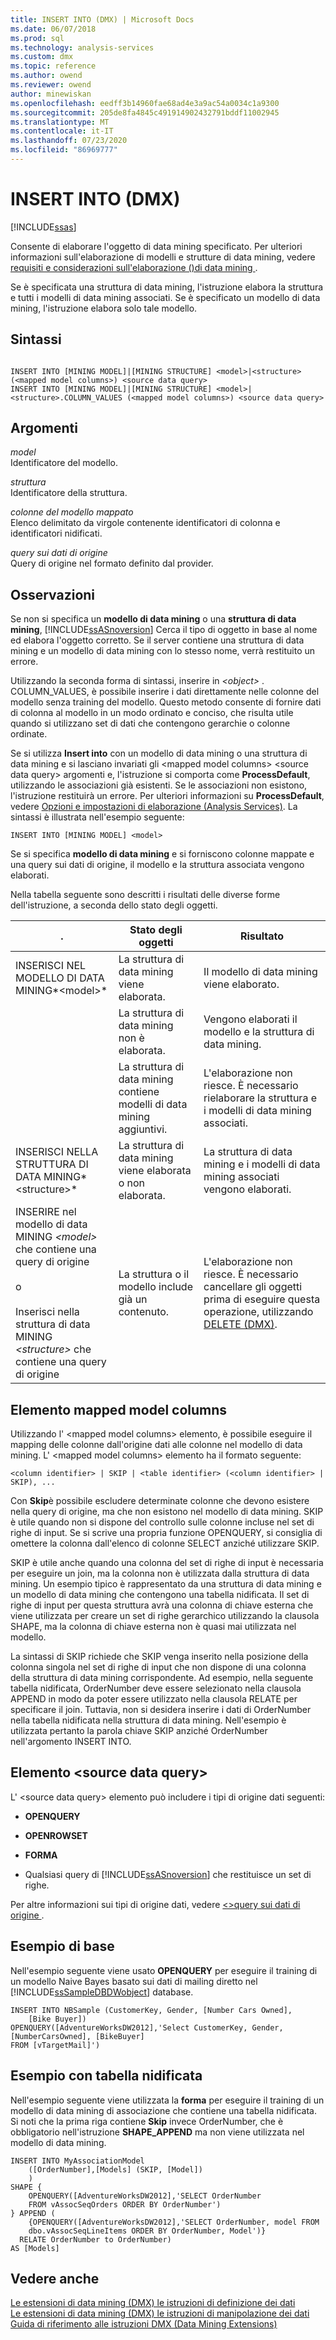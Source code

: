 ```yaml
---
title: INSERT INTO (DMX) | Microsoft Docs
ms.date: 06/07/2018
ms.prod: sql
ms.technology: analysis-services
ms.custom: dmx
ms.topic: reference
ms.author: owend
ms.reviewer: owend
author: minewiskan
ms.openlocfilehash: eedff3b14960fae68ad4e3a9ac54a0034c1a9300
ms.sourcegitcommit: 205de8fa4845c491914902432791bddf11002945
ms.translationtype: MT
ms.contentlocale: it-IT
ms.lasthandoff: 07/23/2020
ms.locfileid: "86969777"
---
```

# <a name="insert-into-dmx"></a>INSERT INTO (DMX)
[!INCLUDE[ssas](../includes/applies-to-version/ssas.md)]

  Consente di elaborare l'oggetto di data mining specificato. Per ulteriori informazioni sull'elaborazione di modelli e strutture di data mining, vedere [requisiti e considerazioni sull'elaborazione &#40;&#41;di data mining ](https://docs.microsoft.com/analysis-services/data-mining/processing-requirements-and-considerations-data-mining).  
  
 Se è specificata una struttura di data mining, l'istruzione elabora la struttura e tutti i modelli di data mining associati. Se è specificato un modello di data mining, l'istruzione elabora solo tale modello.  
  
## <a name="syntax"></a>Sintassi  
  
```  
  
INSERT INTO [MINING MODEL]|[MINING STRUCTURE] <model>|<structure> (<mapped model columns>) <source data query>  
INSERT INTO [MINING MODEL]|[MINING STRUCTURE] <model>|<structure>.COLUMN_VALUES (<mapped model columns>) <source data query>  
```  
  
## <a name="arguments"></a>Argomenti  
 *model*  
 Identificatore del modello.  
  
 *struttura*  
 Identificatore della struttura.  
  
 *colonne del modello mappato*  
 Elenco delimitato da virgole contenente identificatori di colonna e identificatori nidificati.  
  
 *query sui dati di origine*  
 Query di origine nel formato definito dal provider.  
  
## <a name="remarks"></a>Osservazioni  
 Se non si specifica un **modello di data mining** o una **struttura di data mining**, [!INCLUDE[ssASnoversion](../includes/ssasnoversion-md.md)] Cerca il tipo di oggetto in base al nome ed elabora l'oggetto corretto. Se il server contiene una struttura di data mining e un modello di data mining con lo stesso nome, verrà restituito un errore.  
  
 Utilizzando la seconda forma di sintassi, inserire in *\<object>* . COLUMN_VALUES, è possibile inserire i dati direttamente nelle colonne del modello senza training del modello. Questo metodo consente di fornire dati di colonna al modello in un modo ordinato e conciso, che risulta utile quando si utilizzano set di dati che contengono gerarchie o colonne ordinate.  
  
 Se si utilizza **Insert into** con un modello di data mining o una struttura di data mining e si lasciano invariati gli \<mapped model columns> \<source data query> argomenti e, l'istruzione si comporta come **ProcessDefault**, utilizzando le associazioni già esistenti. Se le associazioni non esistono, l'istruzione restituirà un errore. Per ulteriori informazioni su **ProcessDefault**, vedere [Opzioni e impostazioni di elaborazione &#40;Analysis Services&#41;](https://docs.microsoft.com/analysis-services/multidimensional-models/processing-options-and-settings-analysis-services). La sintassi è illustrata nell'esempio seguente:  
  
```  
INSERT INTO [MINING MODEL] <model>  
```  
  
 Se si specifica **modello di data mining** e si forniscono colonne mappate e una query sui dati di origine, il modello e la struttura associata vengono elaborati.  
  
 Nella tabella seguente sono descritti i risultati delle diverse forme dell'istruzione, a seconda dello stato degli oggetti.  
  
|.|Stato degli oggetti|Risultato|  
|---------------|----------------------|------------|  
|INSERISCI NEL MODELLO DI DATA MINING*\<model>*|La struttura di data mining viene elaborata.|Il modello di data mining viene elaborato.|  
||La struttura di data mining non è elaborata.|Vengono elaborati il modello e la struttura di data mining.|  
||La struttura di data mining contiene modelli di data mining aggiuntivi.|L'elaborazione non riesce. È necessario rielaborare la struttura e i modelli di data mining associati.|  
|INSERISCI NELLA STRUTTURA DI DATA MINING*\<structure>*|La struttura di data mining viene elaborata o non elaborata.|La struttura di data mining e i modelli di data mining associati vengono elaborati.|  
|INSERIRE nel modello di data MINING *\<model>* che contiene una query di origine<br /><br /> o<br /><br /> Inserisci nella struttura di data MINING *\<structure>* che contiene una query di origine|La struttura o il modello include già un contenuto.|L'elaborazione non riesce. È necessario cancellare gli oggetti prima di eseguire questa operazione, utilizzando [DELETE &#40;DMX&#41;](../dmx/delete-dmx.md).|  
  
## <a name="mapped-model-columns"></a>Elemento mapped model columns  
 Utilizzando l' \<mapped model columns> elemento, è possibile eseguire il mapping delle colonne dall'origine dati alle colonne nel modello di data mining. L' \<mapped model columns> elemento ha il formato seguente:  
  
```  
<column identifier> | SKIP | <table identifier> (<column identifier> | SKIP), ...  
```  
  
 Con **Skip**è possibile escludere determinate colonne che devono esistere nella query di origine, ma che non esistono nel modello di data mining. SKIP è utile quando non si dispone del controllo sulle colonne incluse nel set di righe di input. Se si scrive una propria funzione OPENQUERY, si consiglia di omettere la colonna dall'elenco di colonne SELECT anziché utilizzare SKIP.  
  
 SKIP è utile anche quando una colonna del set di righe di input è necessaria per eseguire un join, ma la colonna non è utilizzata dalla struttura di data mining. Un esempio tipico è rappresentato da una struttura di data mining e un modello di data mining che contengono una tabella nidificata. Il set di righe di input per questa struttura avrà una colonna di chiave esterna che viene utilizzata per creare un set di righe gerarchico utilizzando la clausola SHAPE, ma la colonna di chiave esterna non è quasi mai utilizzata nel modello.  
  
 La sintassi di SKIP richiede che SKIP venga inserito nella posizione della colonna singola nel set di righe di input che non dispone di una colonna della struttura di data mining corrispondente. Ad esempio, nella seguente tabella nidificata, OrderNumber deve essere selezionato nella clausola APPEND in modo da poter essere utilizzato nella clausola RELATE per specificare il join. Tuttavia, non si desidera inserire i dati di OrderNumber nella tabella nidificata nella struttura di data mining. Nell'esempio è utilizzata pertanto la parola chiave SKIP anziché OrderNumber nell'argomento INSERT INTO.  
  
## <a name="source-data-query"></a>Elemento &lt;source data query&gt;  
 L' \<source data query> elemento può includere i tipi di origine dati seguenti:  
  
-   **OPENQUERY**  
  
-   **OPENROWSET**  
  
-   **FORMA**  
  
-   Qualsiasi query di [!INCLUDE[ssASnoversion](../includes/ssasnoversion-md.md)] che restituisce un set di righe.  
  
 Per altre informazioni sui tipi di origine dati, vedere [&#60;&#62;query sui dati di origine ](../dmx/source-data-query.md).  
  
## <a name="basic-example"></a>Esempio di base  
 Nell'esempio seguente viene usato **OPENQUERY** per eseguire il training di un modello Naive Bayes basato sui dati di mailing diretto nel [!INCLUDE[ssSampleDBDWobject](../includes/sssampledbdwobject-md.md)] database.  
  
```  
INSERT INTO NBSample (CustomerKey, Gender, [Number Cars Owned],  
    [Bike Buyer])  
OPENQUERY([AdventureWorksDW2012],'Select CustomerKey, Gender, [NumberCarsOwned], [BikeBuyer]   
FROM [vTargetMail]')  
```  
  
## <a name="nested-table-example"></a>Esempio con tabella nidificata  
 Nell'esempio seguente viene utilizzata la **forma** per eseguire il training di un modello di data mining di associazione che contiene una tabella nidificata. Si noti che la prima riga contiene **Skip** invece OrderNumber, che è obbligatorio nell'istruzione **SHAPE_APPEND** ma non viene utilizzata nel modello di data mining.  
  
```  
INSERT INTO MyAssociationModel  
    ([OrderNumber],[Models] (SKIP, [Model])  
    )  
SHAPE {  
    OPENQUERY([AdventureWorksDW2012],'SELECT OrderNumber  
    FROM vAssocSeqOrders ORDER BY OrderNumber')  
} APPEND (  
    {OPENQUERY([AdventureWorksDW2012],'SELECT OrderNumber, model FROM   
    dbo.vAssocSeqLineItems ORDER BY OrderNumber, Model')}  
  RELATE OrderNumber to OrderNumber)   
AS [Models]  
```  
  
## <a name="see-also"></a>Vedere anche  
 [Le estensioni di data mining &#40;DMX&#41; le istruzioni di definizione dei dati](../dmx/dmx-statements-data-definition.md)   
 [Le estensioni di data mining &#40;DMX&#41; le istruzioni di manipolazione dei dati](../dmx/dmx-statements-data-manipulation.md)   
 [Guida di riferimento alle istruzioni DMX &#40;Data Mining Extensions&#41;](../dmx/data-mining-extensions-dmx-statements.md)  
  
  
